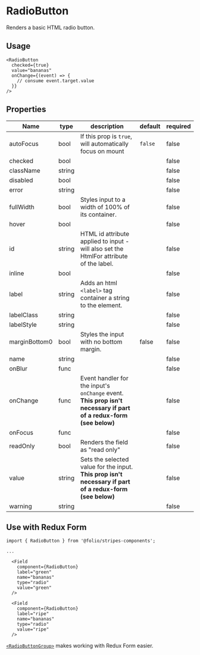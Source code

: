 # RadioButton
Renders a basic HTML radio button.

## Usage

```
<RadioButton
  checked={true}
  value="bananas"
  onChange={(event) => {
    // consume event.target.value
  }}
/>
```

## Properties

Name | type | description | default | required
--- | --- | --- | --- | ---
autoFocus | bool | If this prop is `true`, will automatically focus on mount | `false` | false
checked | bool | | | false
className | string | | | false
disabled | bool | | | false
error | string | | | false
fullWidth | bool | Styles input to a width of 100% of its container. | | false
hover | bool | | | false
id | string | HTML id attribute applied to input - will also set the HtmlFor attribute of the label. |  | false
inline | bool | | | false
label | string | Adds an html `<label>` tag container a string to the element. | | false
labelClass | string | | | false
labelStyle | string | | | false
marginBottom0 | bool | Styles the input with no bottom margin. | false | false
name | string | | | false
onBlur | func | | | false
onChange | func | Event handler for the input's `onChange` event. **This prop isn't necessary if part of a redux-form (see below)** | | false
onFocus | func | | | false
readOnly | bool | Renders the field as "read only" | | false
value | string | Sets the selected value for the input. **This prop isn't necessary if part of a redux-form (see below)** | | false
warning | string | | | false


## Use with Redux Form
```
import { RadioButton } from '@folio/stripes-components';

...

  <Field
    component={RadioButton}
    label="green"
    name="bananas"
    type="radio"
    value="green"
  />

  <Field
    component={RadioButton}
    label="ripe"
    name="bananas"
    type="radio"
    value="ripe"
  />
```

[`<RadioButtonGroup>`](../RadioButtonGroup) makes working with Redux Form easier.
